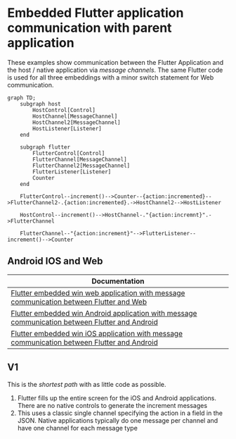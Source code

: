 # Embedded Flutter application communication with parent application

These examples show communication between the Flutter Application and the host / native application via _message channels_.  The same Flutter code is used for all three embeddings with a minor switch statement for Web communication.

```mermaid
graph TD;
    subgraph host
        HostControl[Control]
        HostChannel[MessageChannel]
        HostChannel2[MessageChannel]
        HostListener[Listener]
    end

    subgraph flutter
        FlutterControl[Control]
        FlutterChannel[MessageChannel]
        FlutterChannel2[MessageChannel]
        FlutterListener[Listener]
        Counter
    end

    FlutterControl--increment()-->Counter--{action:incremented}-->FlutterChannel2-.{action:incremented}.->HostChannel2-->HostListener

    HostControl--increment()-->HostChannel-."{action:incremnt}".->FlutterChannel

    FlutterChannel--"{action:increment}"-->FlutterListener--increment()-->Counter

```

## Android IOS and Web

| Documentation                                                                                                        |
| -------------------------------------------------------------------------------------------------------------------- |
| [Flutter embedded win web application with message communication between Flutter and Web](README_WEB.md)             |
| [Flutter embedded win Android application with message communication between Flutter and Android](README_ANDROID.md) |
| [Flutter embedded win iOS application with message communication between Flutter and Android](README_IOS.md)         |

## V1

This is the _shortest path_ with as little code as possible.

1. Flutter fills up the entire screen for the iOS and Android applications.  There are no native controls to generate the increment messages
2. This uses a classic single channel specifying the action in a field in the JSON.  Native applications typically do one message per channel and have one channel for each message type
